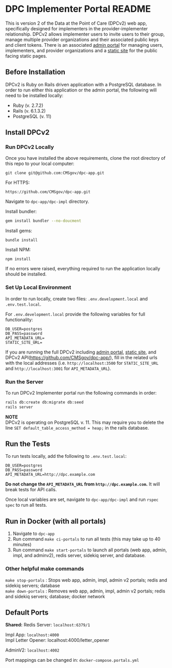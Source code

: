 # DPC Implementer Portal README
This is version 2 of the Data at the Point of Care (DPCv2) web app, specifically designed for implementers in the provider-implementer relationship. DPCv2 allows implementer users to invite users to their group, manage multiple provider organizations and their associated public keys and client tokens. There is an associated [admin portal](https://github.com/CMSgov/dpc-app/tree/master/dpc-adminv2) for managing users, implementers, and provider organizations and a [static site](https://github.com/CMSgov/dpc-static-site) for the public facing static pages.

## Before Installation
DPCv2 is Ruby on Rails driven application with a PostgreSQL database. In order to run either this application or the admin portal, the following will need to be installed locally:

- Ruby (v. 2.7.2)
- Rails (v. 6.1.3.2)
- PostgreSQL (v. 11)

## Install DPCv2

### Run DPCv2 Locally
Once you have installed the above requirements, clone the root directory of this repo to your local computer:
```SSH
git clone git@github.com:CMSgov/dpc-app.git
```

For HTTPS:
```HTTP
https://github.com/CMSgov/dpc-app.git
```

Navigate to `dpc-app/dpc-impl` directory.

Install bundler:
```Bash
gem install bundler --no-doucment
```

Install gems:
```
bundle install
```

Install NPM:
```
npm install
```

If no errors were raised, everything required to run the application locally should be installed.

### Set Up Local Environment
In order to run locally, create two files: `.env.development.local` and `.env.test.local`.

For `.env.development.local` provide the following variables for full functionality:
```
DB_USER=postgres
DB_PASS=password
API_METADATA_URL=
STATIC_SITE_URL=
```

If you are running the full DPCv2 including [admin portal](https://github.com/CMSgov/dpc-app/tree/master/dpc-adminv2), [static site](https://github.com/CMSgov/dpc-static-site), and DPCv2 API(https://github.com/CMSgov/dpc-app/), fill in the related urls with the local addresses (i.e. `http://localhost:3500` for `STATIC_SITE_URL` and `http://localhost:3001` for `API_METADATA_URL`).

### Run the Server
To run DPCv2 Implementer portal run the following commands in order:
```Bash
rails db:create db:migrate db:seed
rails server
```

**NOTE**\
DPCv2 is operating on PostgreSQL v. 11. This may require you to delete the line `SET default_table_access_method = heap;` in the rails database.

## Run the Tests
To run tests locally, add the following to `.env.test.local`:
```
DB_USER=postgres
DB_PASS=password
API_METADATA_URL=http://dpc.example.com
```

**Do not change the `API_METADATA_URL` from `http://dpc.example.com`.** It will break tests for API calls.

Once local variables are set, navigate to `dpc-app/dpc-impl` and run `rspec spec` to run all tests.

## Run in Docker (with all portals)
1. Navigate to `dpc-app`
2. Run command `make ci-portals` to run all tests (this may take up to 40 minutes)
3. Run command `make start-portals` to launch all portals (web app, admin, impl, and adminv2), redis server, sidekiq server, and database.

### Other helpful make commands
`make stop-portals` : Stops web app, admin, impl, admin v2 portals; redis and sidekiq servers; database\
`make down-portals` : Removes web app, admin, impl, admin v2 portals; redis and sidekiq servers; database; docker network

## Default Ports
**Shared:**
Redis Server: `localhost:6379/1`

Impl App: `localhost:4000`\
Impl Letter Opener: localhost:4000/letter_opener

AdminV2: `localhost:4002`

Port mappings can be changed in: `docker-compose.portals.yml`